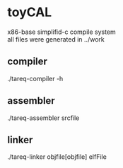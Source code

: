 # toyCAL
x86-base simplifid-c compile system  
all files were generated in ../work

## compiler
./tareq-compiler -h

## assembler
./tareq-assembler srcfile

## linker
./tareq-linker objfile[objfile] elfFile 
